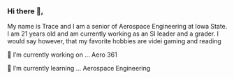 ### Hi there 👋,
 My name is Trace and I am a senior of Aerospace Engineering at Iowa State. I am 21 years old and am currently working as an SI leader and a grader.
 I would say however, that my favorite hobbies are videi gaming and reading
 
 🔭 I’m currently working on ...
Aero 361

🌱 I’m currently learning ...
Aerospace Engineering
<!--
**Trace08/Trace08** is a ✨ _special_ ✨ repository because its `README.md` (this file) appears on your GitHub profile.

Here are some ideas to get you started:

 🔭 I’m currently working on ...
Aero 361
 🌱 I’m currently learning ...
Aerospace Engineering
- 👯 I’m looking to collaborate on ...
- 🤔 I’m looking for help with ...
- 💬 Ask me about ...
- 📫 How to reach me: ...
- 😄 Pronouns: ...
- ⚡ Fun fact: ...
-->
